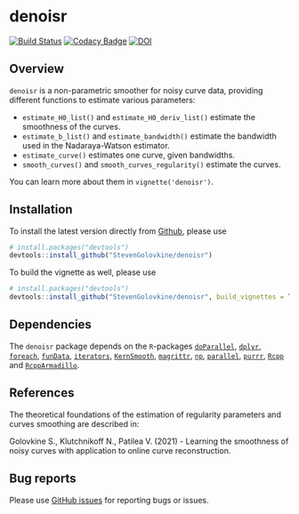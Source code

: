 
<!-- README.md is generated from README.Rmd/ Please edit that file -->

# denoisr

<!-- badges: start -->

[![Build
Status](https://travis-ci.com/StevenGolovkine/denoisr.svg?branch=master)](https://travis-ci.org/StevenGolovkine/denoisr)
[![Codacy
Badge](https://api.codacy.com/project/badge/Grade/d5b2b6c6083c4d269ace4a8a1b8103b3)](https://www.codacy.com/manual/StevenGolovkine/denoisr?utm_source=github.com&utm_medium=referral&utm_content=StevenGolovkine/denoisr&utm_campaign=Badge_Grade)
[![DOI](https://zenodo.org/badge/215247523.svg)](https://zenodo.org/badge/latestdoi/215247523)

<!-- badges: end -->

## Overview

`denoisr` is a non-parametric smoother for noisy curve data, providing
different functions to estimate various parameters:

-   `estimate_H0_list()` and `estimate_H0_deriv_list()` estimate the
    smoothness of the curves.
-   `estimate_b_list()` and `estimate_bandwidth()` estimate the
    bandwidth used in the Nadaraya-Watson estimator.
-   `estimate_curve()` estimates one curve, given bandwidths.
-   `smooth_curves()` and `smooth_curves_regularity()` estimate the
    curves.

You can learn more about them in `vignette('denoisr')`.

## Installation

To install the latest version directly from
[Github](https://github.com/StevenGolovkine/denoisr), please use

``` r
# install.packages("devtools")
devtools::install_github("StevenGolovkine/denoisr")
```

To build the vignette as well, please use

``` r
# install.packages("devtools")
devtools::install_github("StevenGolovkine/denoisr", build_vignettes = TRUE)
```

## Dependencies

The `denoisr` package depends on the `R`-packages
[`doParallel`](https://CRAN.R-project.org/package=doParallel),
[`dplyr`](https://CRAN.R-project.org/package=dplyr),
[`foreach`](https://CRAN.R-project.org/package=foreach),
[`funData`](https://CRAN.R-project.org/package=funData),
[`iterators`](https://CRAN.R-project.org/package=iterators),
[`KernSmooth`](https://CRAN.R-project.org/package=KernSmooth),
[`magrittr`](https://CRAN.R-project.org/package=magrittr),
[`np`](https://CRAN.R-project.org/package=np),
[`parallel`](https://CRAN.R-project.org/package=parallel),
[`purrr`](https://CRAN.R-project.org/package=purrr),
[`Rcpp`](https://CRAN.R-project.org/package=Rcpp) and
[`RcppArmadillo`](https://CRAN.R-project.org/package=RcppArmadillo).

## References

The theoretical foundations of the estimation of regularity parameters
and curves smoothing are described in:

Golovkine S., Klutchnikoff N., Patilea V. (2021) - Learning the
smoothness of noisy curves with application to online curve
reconstruction.

## Bug reports

Please use [GitHub
issues](https://github.com/StevenGolovkine/denoisr/issues) for reporting
bugs or issues.
